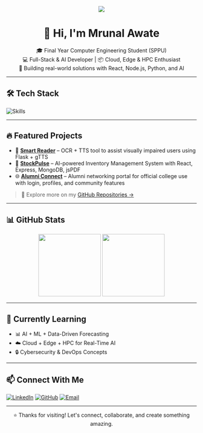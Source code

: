 <!-- Banner -->
<p align="center">
  <img src="https://readme-typing-svg.demolab.com/?lines=Hey+there!+I'm+Mrunal+Awate;Computer+Engineer+%7C+Full-Stack+Developer;Let's+Build+Awesome+Things!&center=true&width=1000&height=50" />
</p>

<h1 align="center">👋 Hi, I'm Mrunal Awate</h1>

<p align="center">
  🎓 Final Year Computer Engineering Student (SPPU) <br>
  💻 Full-Stack & AI Developer | 📦 Cloud, Edge & HPC Enthusiast <br>
  🚀 Building real-world solutions with React, Node.js, Python, and AI
</p>

---

## 🛠️ Tech Stack

![Skills](https://skillicons.dev/icons?i=html,css,js,react,nodejs,express,mongodb,mysql,python,java,tailwind,git,github,vscode)

---

## 🔥 Featured Projects

- 🧠 [**Smart Reader**](https://github.com/mrunal-awate/Smart-Reader) – OCR + TTS tool to assist visually impaired users using Flask + gTTS
- 🧾 [**StockPulse**](https://github.com/mrunal-awate/stockpulse) – AI-powered Inventory Management System with React, Express, MongoDB, jsPDF
- 🌐 [**Alumni Connect**](https://github.com/mrunal-awate/alumni-connect-react) – Alumni networking portal for official college use with login, profiles, and community features

> 🔗 Explore more on my [GitHub Repositories →](https://github.com/mrunal-awate?tab=repositories)

---

## 📊 GitHub Stats

<p align="center">
  <img src="https://github-readme-stats.vercel.app/api?username=mrunal-awate&show_icons=true&theme=radical" height="165">
  <img src="https://streak-stats.demolab.com/?user=mrunal-awate&theme=radical" height="165">
</p>

---

## 🧠 Currently Learning

- 📊 AI + ML + Data-Driven Forecasting
- ☁️ Cloud + Edge + HPC for Real-Time AI
- 🔒 Cybersecurity & DevOps Concepts

---

## 📫 Connect With Me

[![LinkedIn](https://img.shields.io/badge/LinkedIn-blue?style=for-the-badge&logo=linkedin&logoColor=white)](https://linkedin.com/in/mrunal-awate)
[![GitHub](https://img.shields.io/badge/GitHub-000?style=for-the-badge&logo=github&logoColor=white)](https://github.com/mrunal-awate)
[![Email](https://img.shields.io/badge/Email-red?style=for-the-badge&logo=gmail&logoColor=white)](mailto:your.email@example.com)

---

<p align="center">⭐️ Thanks for visiting! Let's connect, collaborate, and create something amazing.</p>

